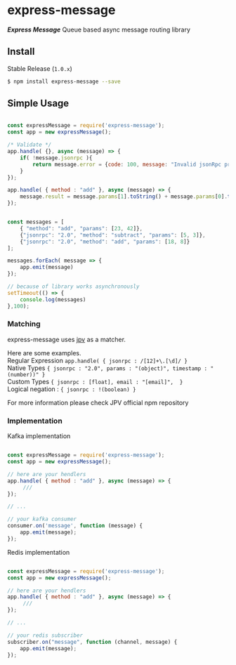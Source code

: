 
express-message
==========

***Express Message***
Queue based async message routing library


## Install

Stable Release (`1.0.x`)

```sh
$ npm install express-message --save
```


## Simple Usage

```javascript

const expressMessage = require('express-message');
const app = new expressMessage();

/* Validate */
app.handle( {}, async (message) => {
    if( !message.jsonrpc ){
        return message.error = {code: 100, message: "Invalid jsonRpc protocol"}
    }
});

app.handle( { method : "add" }, async (message) => {
    message.result = message.params[1].toString() + message.params[0].toString();
});


const messages = [
    { "method": "add", "params": [23, 42]},
    {"jsonrpc": "2.0", "method": "subtract", "params": [5, 3]},
    {"jsonrpc": "2.0", "method": "add", "params": [18, 8]}
];

messages.forEach( message => {
    app.emit(message)
});

// because of library works asynchronously
setTimeout(() => {
    console.log(messages)
},100);

```

### Matching

express-message uses  [jpv](url=https://www.npmjs.com/package/jpv/) as a matcher.

Here are some examples.  
Regular Expression  ``` app.handle( { jsonrpc : /[12]+\.[\d]/ } ```  
Native Types ``` { jsonrpc : "2.0", params : "(object)", timestamp : "(number))" } ```    
Custom Types ``` { jsonrpc : [float], email : "[email]",  } ```  
Logical negation : ``` { jsonrpc : !(boolean) } ```

For more information please check JPV official npm repository


### Implementation


Kafka implementation

```javascript

const expressMessage = require('express-message');
const app = new expressMessage();

// here are your hendlers
app.handle( { method : "add" }, async (message) => {
     /// 
});

// ... 

// your kafka consumer 
consumer.on('message', function (message) {
    app.emit(message);
});

```

Redis implementation

```javascript

const expressMessage = require('express-message');
const app = new expressMessage();

// here are your hendlers
app.handle( { method : "add" }, async (message) => {
     /// 
});

// ... 

// your redis subscriber
subscriber.on("message", function (channel, message) {
    app.emit(message);
});

```

 




